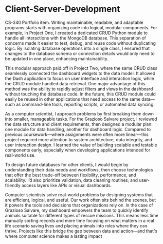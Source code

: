# Client-Server-Development
CS-340 Portfolio item.
Writing maintainable, readable, and adaptable programs starts with organizing code into logical, modular components. For example, in Project One, I created a dedicated CRUD Python module to handle all interactions with the MongoDB database. This separation of concerns made it easier to test, debug, and reuse code without duplicating logic. By isolating database operations into a single class, I ensured that changes to the database schema or connection details would only need to be updated in one place, enhancing maintainability.

This modular approach paid off in Project Two, where the same CRUD class seamlessly connected the dashboard widgets to the data model. It allowed the Dash application to focus on user interface and interaction logic, while the CRUD module handled data retrieval. One major advantage of this method was the ability to rapidly adjust filters and views in the dashboard without touching the database code. In the future, this CRUD module could easily be reused in other applications that need access to the same data—such as command-line tools, reporting scripts, or automated data syncing.

As a computer scientist, I approach problems by first breaking them down into smaller, manageable tasks. For the Grazioso Salvare project, I reviewed the data structure and client requirements, then designed a modular plan: one module for data handling, another for dashboard logic. Compared to previous coursework—where assignments were often more linear—this project required more attention to system architecture, data integrity, and user interaction design. I learned the value of building scalable and testable components early, especially when developing applications intended for real-world use.

To design future databases for other clients, I would begin by understanding their data needs and workflows, then choose technologies that offer the best trade-off between flexibility, performance, and scalability. I’d also prioritize validation, data cleaning routines, and user-friendly access layers like APIs or visual dashboards.

Computer scientists solve real-world problems by designing systems that are efficient, logical, and useful. Our work often sits behind the scenes, but it powers the tools and decisions that organizations rely on. In the case of Grazioso Salvare, my dashboard empowers the team to quickly identify animals suitable for different types of rescue missions. This means less time manually sorting records and more time focusing on what matters in a real life scenario saving lives and placing animals into roles where they can thrive. Projects like this bridge the gap between data and action—and that's where computer science makes a lasting impact
